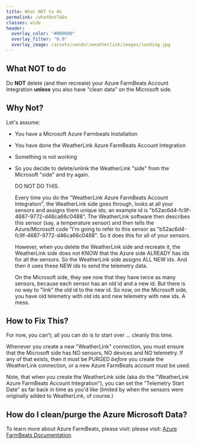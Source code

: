 ```yaml
---
title: What NOT to do
permalink: /whatNotToDo
classes: wide
header:
  overlay_color: "#000000"
  overlay_filter: "0.0"
  overlay_image: /assets/vendor/weatherlink/images/landing.jpg
---
```


## What NOT to do

Do **NOT** delete (and then recreate) your Azure FarmBeats Account Integration **unless** you also have "clean data" on the Microsoft side.

## Why Not?

Let's assume:

- You have a Microsoft Azure Farmbeats Installation

- You have done the WeatherLink Azure FarmBeats Account Integration

- Something is not working

- So you decide to delete/unlink the WeatherLink "side" from the Microsoft "side" and try again.
  
  DO NOT DO THIS.
  
  Every time you do the "WeatherLink Azure FarmBeats Account Integration", the WeatherLink side goes through, looks at all your sensors and assigns them unique ids; an example id is "b52ac6d4-fc9f-4687-9772-d46ca66c0488".  The WeatherLink software then describes this sensor (say, a temperature sensor) and then tells the Azure/Microsoft code "I'm going to refer to this sensor as "b52ac6d4-fc9f-4687-9772-d46ca66c0488".  So it does this for all of your sensors.
  
  However, when you delete the WeatherLink side and recreate it, the WeatherLink side does not KNOW that the Azure side ALREADY has ids for all the sensors.  So the WeatherLink side assigns ALL NEW ids.  And then it uses these NEW ids to send the telemetry data.
  
  On the Microsoft side, they see now that they have twice as many sensors, because each sensor has an old id and a new id.  But there is no way to "link" the old id to the new id.  So now, on the Microsoft side, you have old telemetry with old ids and new telemetry with new ids.  A mess.

## How to Fix This?

 For now, you can't; all you can do is to start over ... cleanly this time.

 Whenever you create a new "WeatherLink" connection, you must ensure that the Microsoft side has NO sensors, NO devices and NO telemetry.  If any of that exists, then it must be PURGED *before* you create the WeatherLink connection, or a new Azure FarmBeats account must be used.  



 Note, that when you create the WeatherLink side (aka do the "WeatherLink Azure FarmBeats Account Integration"), you can set the "Telemetry Start Date" as far back in time as you'd like (limited by when the sensors were originally added to WeatherLink, of course.) 

## How do I clean/purge the Azure Microsoft Data?

To learn more about Azure FarmBeats, please visit:  please visit: [Azure FarmBeats Documentation](https://aka.ms/FarmBeatsdocumentation).
